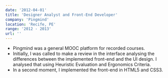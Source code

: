 ```yaml
---
date: '2012-04-01'
title: 'Designer Analyst and Front-End Developer'
company: 'Pingmind'
location: 'Recife, PE'
range: '2012 - 2013'
url: ''
---
```


- Pingmind was a general MOOC platform for recorded courses.
- Initially, I was called to make a review in the interface analysing the differences between the implemented front-end and the UI design. I analysed that using Heuristic Evaluation and Ergonomics Criteria.
- In a second moment, I implemented the front-end in HTML5 and CSS3.